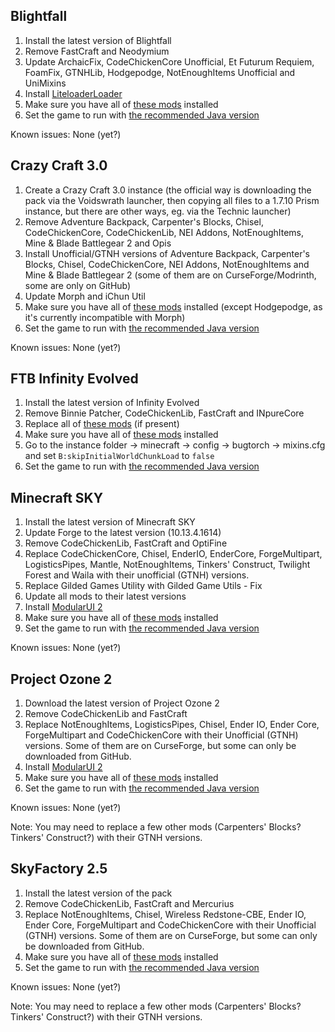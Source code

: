 ## Blightfall

1. Install the latest version of Blightfall
2. Remove FastCraft and Neodymium
3. Update ArchaicFix, CodeChickenCore Unofficial, Et Futurum Requiem, FoamFix, GTNHLib, Hodgepodge, NotEnoughItems Unofficial and UniMixins
4. Install [LiteloaderLoader](https://github.com/Midnight145/LiteloaderLoader/releases)
5. Make sure you have all of [these mods](https://github.com/Radk6/MC-Optimization-Guide/blob/main/mods-n-stuff/1.7.10.md) installed
6. Set the game to run with [the recommended Java version](https://github.com/Radk6/MC-Optimization-Guide/blob/main/java-n-stuff/java-things.md)

Known issues: None (yet?)

## Crazy Craft 3.0

1. Create a Crazy Craft 3.0 instance (the official way is downloading the pack via the Voidswrath launcher, then copying all files to a 1.7.10 Prism instance, but there are other ways, eg. via the Technic launcher)
2. Remove Adventure Backpack, Carpenter's Blocks, Chisel, CodeChickenCore, CodeChickenLib, NEI Addons, NotEnoughItems, Mine & Blade Battlegear 2 and Opis
3. Install Unofficial/GTNH versions of Adventure Backpack, Carpenter's Blocks, Chisel, CodeChickenCore, NEI Addons, NotEnoughItems and Mine & Blade Battlegear 2 (some of them are on CurseForge/Modrinth, some are only on GitHub)
4. Update Morph and iChun Util
5. Make sure you have all of [these mods](https://github.com/Radk6/MC-Optimization-Guide/blob/main/mods-n-stuff/1.7.10.md) installed (except Hodgepodge, as it's currently incompatible with Morph)
6. Set the game to run with [the recommended Java version](https://github.com/Radk6/MC-Optimization-Guide/blob/main/java-n-stuff/java-things.md)

Known issues: None (yet?)

## FTB Infinity Evolved

1. Install the latest version of Infinity Evolved
2. Remove Binnie Patcher, CodeChickenLib, FastCraft and INpureCore
3. Replace all of [these mods](https://github.com/Radk6/MC-Optimization-Guide/blob/main/mods-n-stuff/1.7.10-compat-mods.md) (if present)
4. Make sure you have all of [these mods](https://github.com/Radk6/MC-Optimization-Guide/blob/main/mods-n-stuff/1.7.10.md) installed
5. Go to the instance folder -> minecraft -> config -> bugtorch -> mixins.cfg and set `B:skipInitialWorldChunkLoad` to `false`
6. Set the game to run with [the recommended Java version](https://github.com/Radk6/MC-Optimization-Guide/blob/main/java-n-stuff/java-things.md)

## Minecraft SKY

1. Install the latest version of Minecraft SKY
2. Update Forge to the latest version (10.13.4.1614)
3. Remove CodeChickenLib, FastCraft and OptiFine
4. Replace CodeChickenCore, Chisel, EnderIO, EnderCore, ForgeMultipart, LogisticsPipes, Mantle, NotEnoughItems, Tinkers' Construct, Twilight Forest and Waila with their unofficial (GTNH) versions.
5. Replace Gilded Games Utility with Gilded Game Utils - Fix
6. Update all mods to their latest versions
7. Install [ModularUI 2](https://github.com/GTNewHorizons/ModularUI)
8. Make sure you have all of [these mods](https://github.com/Radk6/MC-Optimization-Guide/blob/main/mods-n-stuff/1.7.10.md) installed
9. Set the game to run with [the recommended Java version](https://github.com/Radk6/MC-Optimization-Guide/blob/main/java-n-stuff/java-things.md)

Known issues: None (yet?)

## Project Ozone 2

1. Download the latest version of Project Ozone 2
2. Remove CodeChickenLib and FastCraft 
3. Replace NotEnoughItems, LogisticsPipes, Chisel, Ender IO, Ender Core, ForgeMultipart and CodeChickenCore with their Unofficial (GTNH) versions. Some of them are on CurseForge, but some can only be downloaded from GitHub.
4. Install [ModularUI 2](https://github.com/GTNewHorizons/ModularUI)
5. Make sure you have all of [these mods](https://github.com/Radk6/MC-Optimization-Guide/blob/main/mods-n-stuff/1.7.10.md) installed
6. Set the game to run with [the recommended Java version](https://github.com/Radk6/MC-Optimization-Guide/blob/main/java-n-stuff/java-things.md)

Known issues: None (yet?)

Note: You may need to replace a few other mods (Carpenters' Blocks? Tinkers' Construct?) with their GTNH versions.

## SkyFactory 2.5

1. Install the latest version of the pack
2. Remove CodeChickenLib, FastCraft and Mercurius
3. Replace NotEnoughItems, Chisel, Wireless Redstone-CBE, Ender IO, Ender Core, ForgeMultipart and CodeChickenCore with their Unofficial (GTNH) versions. Some of them are on CurseForge, but some can only be downloaded from GitHub.
4. Make sure you have all of [these mods](https://github.com/Radk6/MC-Optimization-Guide/blob/main/mods-n-stuff/1.7.10.md) installed
5. Set the game to run with [the recommended Java version](https://github.com/Radk6/MC-Optimization-Guide/blob/main/java-n-stuff/java-things.md)

Known issues: None (yet?)

Note: You may need to replace a few other mods (Carpenters' Blocks? Tinkers' Construct?) with their GTNH versions.
